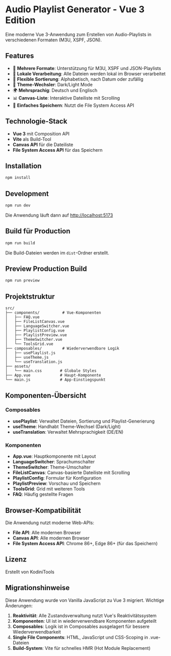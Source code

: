 # Audio Playlist Generator - Vue 3 Edition

Eine moderne Vue 3-Anwendung zum Erstellen von Audio-Playlists in verschiedenen Formaten (M3U, XSPF, JSON).

## Features

- 🎵 **Mehrere Formate**: Unterstützung für M3U, XSPF und JSON-Playlists
- 📁 **Lokale Verarbeitung**: Alle Dateien werden lokal im Browser verarbeitet
- 🔄 **Flexible Sortierung**: Alphabetisch, nach Datum oder zufällig
- 🎨 **Theme-Wechsler**: Dark/Light Mode
- 🌍 **Mehrsprachig**: Deutsch und Englisch
- 📊 **Canvas-Liste**: Interaktive Dateiliste mit Scrolling
- 💾 **Einfaches Speichern**: Nutzt die File System Access API

## Technologie-Stack

- **Vue 3** mit Composition API
- **Vite** als Build-Tool
- **Canvas API** für die Dateiliste
- **File System Access API** für das Speichern

## Installation

```bash
npm install
```

## Development

```bash
npm run dev
```

Die Anwendung läuft dann auf [http://localhost:5173](http://localhost:5173)

## Build für Production

```bash
npm run build
```

Die Build-Dateien werden im `dist`-Ordner erstellt.

## Preview Production Build

```bash
npm run preview
```

## Projektstruktur

```
src/
├── components/          # Vue-Komponenten
│   ├── FAQ.vue
│   ├── FileListCanvas.vue
│   ├── LanguageSwitcher.vue
│   ├── PlaylistConfig.vue
│   ├── PlaylistPreview.vue
│   ├── ThemeSwitcher.vue
│   └── ToolsGrid.vue
├── composables/         # Wiederverwendbare Logik
│   ├── usePlaylist.js
│   ├── useTheme.js
│   └── useTranslation.js
├── assets/
│   └── main.css        # Globale Styles
├── App.vue             # Haupt-Komponente
└── main.js             # App-Einstiegspunkt
```

## Komponenten-Übersicht

### Composables

- **usePlaylist**: Verwaltet Dateien, Sortierung und Playlist-Generierung
- **useTheme**: Handhabt Theme-Wechsel (Dark/Light)
- **useTranslation**: Verwaltet Mehrsprachigkeit (DE/EN)

### Komponenten

- **App.vue**: Hauptkomponente mit Layout
- **LanguageSwitcher**: Sprachumschalter
- **ThemeSwitcher**: Theme-Umschalter
- **FileListCanvas**: Canvas-basierte Dateiliste mit Scrolling
- **PlaylistConfig**: Formular für Konfiguration
- **PlaylistPreview**: Vorschau und Speichern
- **ToolsGrid**: Grid mit weiteren Tools
- **FAQ**: Häufig gestellte Fragen

## Browser-Kompatibilität

Die Anwendung nutzt moderne Web-APIs:
- **File API**: Alle modernen Browser
- **Canvas API**: Alle modernen Browser
- **File System Access API**: Chrome 86+, Edge 86+ (für das Speichern)

## Lizenz

Erstellt von KodiniTools

## Migrationshinweise

Diese Anwendung wurde von Vanilla JavaScript zu Vue 3 migriert. Wichtige Änderungen:

1. **Reaktivität**: Alle Zustandsverwaltung nutzt Vue's Reaktivitätssystem
2. **Komponenten**: UI ist in wiederverwendbare Komponenten aufgeteilt
3. **Composables**: Logik ist in Composables ausgelagert für bessere Wiederverwendbarkeit
4. **Single File Components**: HTML, JavaScript und CSS-Scoping in .vue-Dateien
5. **Build-System**: Vite für schnelles HMR (Hot Module Replacement)

